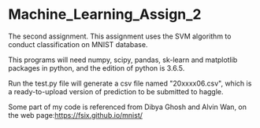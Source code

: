 # Machine_Learning_Assign_2
The second assignment.
This assignment uses the SVM algorithm to conduct classification on MNIST database.

This programs will need numpy, scipy, pandas, sk-learn and matplotlib packages in python, and the edition of python is 3.6.5.

Run the test.py file will generate a csv file named "20xxxx06.csv", which is a ready-to-upload version of prediction to be submitted to haggle.

Some part of my code is referenced from Dibya Ghosh and Alvin Wan, on the web page:https://fsix.github.io/mnist/
